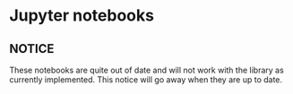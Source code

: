 # Jupyter notebooks

## NOTICE
These notebooks are quite out of date and will not work with the
library as currently implemented.
This notice will go away when they are up to date.
